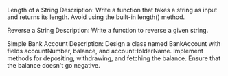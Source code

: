 Length of a String
Description: Write a function that takes a string as input and returns its length.
Avoid using the built-in length() method.

Reverse a String
Description: Write a function to reverse a given string.

Simple Bank Account
Description: Design a class named BankAccount with fields accountNumber,
balance, and accountHolderName.
Implement methods for depositing, withdrawing, and fetching the balance.
Ensure that the balance doesn't go negative.
